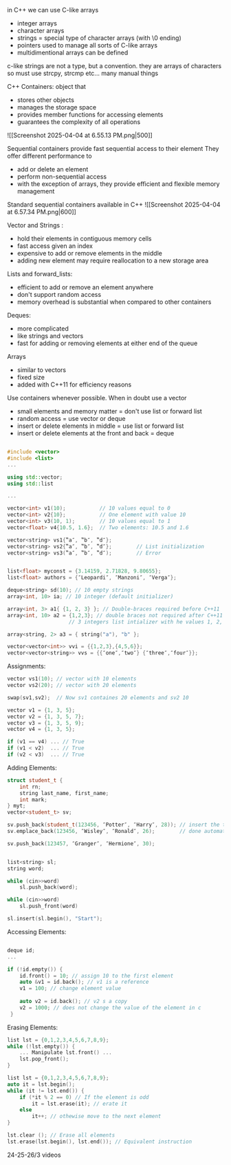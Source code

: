 in C++ we can use C-like arrays
- integer arrays
- character arrays
- strings = special type of character arrays (with \0 ending)
- pointers used to manage all sorts of C-like arrays
- multidimentional arrays can be defined

c-like strings are not a type, but a convention. they are arrays of characters so must use strcpy, strcmp etc... many manual things

C++ Containers: object that 
- stores other objects
- manages the storage space
- provides member functions for accessing elements
- guarantees the complexity of all operations

![[Screenshot 2025-04-04 at 6.55.13 PM.png|500]]

Sequential containers provide fast sequential access to their element
They offer different performance to
- add or delete an element
- perform non-sequential access
- with the exception of arrays, they provide efficient and flexible memory management

Standard sequential containers available in C++
![[Screenshot 2025-04-04 at 6.57.34 PM.png|600]]

Vector and Strings : 
- hold their elements in contiguous memory cells
- fast access given an index
- expensive to add or remove elements in the middle
- adding new element may require reallocation to a new storage area

Lists and forward_lists:
- efficient to add or remove an element anywhere
- don't support random access
- memory overhead is substantial when compared to other containers

Deques:
- more complicated
- like strings and vectors
- fast for adding or removing elements at either end of the queue

Arrays
- similar to vectors
- fixed size
- added with C++11 for efficiency reasons


Use containers whenever possible. When in doubt use a vector
- small elements and memory matter = don't use list or forward list
- random access = use vector or deque
- insert or delete elements in middle = use list or forward list
- insert or delete elements at the front and back = deque


```C++

#include <vector>
#include <list>
... 

using std::vector; 
using std::list 

... 

vector<int> v1(10);           // 10 values equal to 0 
vector<int> v2{10};           // One element with value 10
vector<int> v3(10, 1);        // 10 values equal to 1 
vector<float> v4{10.5, 1.6};  // Two elements: 10.5 and 1.6

vector<string> vs1{‟a″, ‟b″, ‟d″}; 
vector<string> vs2{‟a″, ‟b″, ‟d″};        // List initialization
vector<string> vs3(‟a″, ‟b″, ‟d″);        // Error


list<float> myconst = {3.14159, 2.71828, 9.80655}; 
list<float> authors = {″Leopardi″, ″Manzoni″, ″Verga″};

deque<string> sd(10); // 10 empty strings 
array<int, 10> ia; // 10 integer (default initializer)

array<int, 3> a1{ {1, 2, 3} }; // Double-braces required before C++11 
array<int, 10> a2 = {1,2,3}; // double braces not required after C++11 
                    // 3 integers list intializer with he values 1, 2, 3

array<string, 2> a3 = { string("a"), "b" }; 

vector<vector<int>> vvi = {{1,2,3},{4,5,6}}; 
vector<vector<string>> vvs = {{″one″,″two″} {″three″,″four″}};
```

Assignments:

```c++
vector vs1(10); // vector with 10 elements
vector vs2(20); // vector with 20 elements

swap(sv1,sv2);  // Now sv1 containes 20 elements and sv2 10
```

```c++
vector v1 = {1, 3, 5}; 
vector v2 = {1, 3, 5, 7}; 
vector v3 = {1, 3, 5, 9}; 
vector v4 = {1, 3, 5}; 

if (v1 == v4) ... // True 
if (v1 < v2)  ... // True 
if (v2 < v3)  ... // True
```

Adding Elements:
```c++
struct student_t { 
	int rn; 
	string last_name, first_name; 
	int mark; 
} myt; 
vector<student_t> sv;

sv.push_back(student_t(123456, ″Potter″, ″Harry″, 28)); // insert the type
sv.emplace_back(123456, ″Wisley″, ″Ronald″, 26);        // done automatically

sv.push_back(123457, ″Granger″, ″Hermione″, 30);


list<string> sl;
string word;

while (cin>>word)
	sl.push_back(word);

while (cin>>word)
	sl.push_front(word)

sl.insert(sl.begin(), "Start");
```

Accessing Elements:

```c++

deque id;
... 

if (!id.empty()) { 
	id.front() = 10; // assign 10 to the first element
	auto &v1 = id.back(); // v1 is a reference 
	v1 = 100; // change element value 
	
	auto v2 = id.back(); // v2 s a copy 
	v2 = 1000; // does not change the value of the element in c
 }
```

Erasing Elements:

```c++
list lst = {0,1,2,3,4,5,6,7,8,9}; 
while (!lst.empty()) { 
	... Manipulate lst.front() ... 
	lst.pop_front(); 
}

list lst = {0,1,2,3,4,5,6,7,8,9}; 
auto it = lst.begin(); 
while (it != lst.end()) { 
	if (*it % 2 == 0) // If the element is odd 
		it = lst.erase(it); // erate it 
	else 
		it++; // othewise move to the next element
}

lst.clear (); // Erase all elements
lst.erase(lst.begin(), lst.end()); // Equivalent instruction
```







24-25-26/3 videos